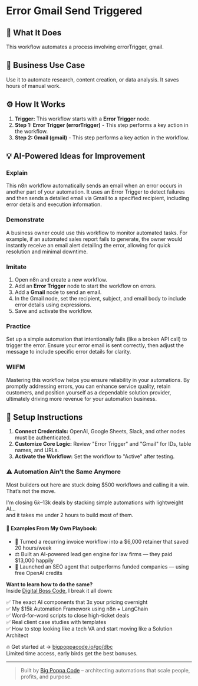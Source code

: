 # Error Gmail Send Triggered

## 🚀 What It Does
This workflow automates a process involving errorTrigger, gmail.

## 💼 Business Use Case
Use it to automate research, content creation, or data analysis. It saves hours of manual work.

## ⚙️ How It Works
1.  **Trigger:** This workflow starts with a **Error Trigger** node.
2. **Step 1: Error Trigger (errorTrigger)** - This step performs a key action in the workflow.
3. **Step 2: Gmail (gmail)** - This step performs a key action in the workflow.

## 💡 AI-Powered Ideas for Improvement
### Explain
This n8n workflow automatically sends an email when an error occurs in another part of your automation. It uses an Error Trigger to detect failures and then sends a detailed email via Gmail to a specified recipient, including error details and execution information.

### Demonstrate
A business owner could use this workflow to monitor automated tasks. For example, if an automated sales report fails to generate, the owner would instantly receive an email alert detailing the error, allowing for quick resolution and minimal downtime.

### Imitate
1. Open n8n and create a new workflow.
2. Add an **Error Trigger** node to start the workflow on errors.
3. Add a **Gmail** node to send an email.
4. In the Gmail node, set the recipient, subject, and email body to include error details using expressions.
5. Save and activate the workflow.

### Practice
Set up a simple automation that intentionally fails (like a broken API call) to trigger the error. Ensure your error email is sent correctly, then adjust the message to include specific error details for clarity.

### WIIFM
Mastering this workflow helps you ensure reliability in your automations. By promptly addressing errors, you can enhance service quality, retain customers, and position yourself as a dependable solution provider, ultimately driving more revenue for your automation business.

## 🔧 Setup Instructions
1. **Connect Credentials:** OpenAI, Google Sheets, Slack, and other nodes must be authenticated.
2. **Customize Core Logic:** Review "Error Trigger" and "Gmail" for IDs, table names, and URLs.
3. **Activate the Workflow:** Set the workflow to "Active" after testing.

### ⚠️ Automation Ain’t the Same Anymore

Most builders out here are stuck doing $500 workflows and calling it a win.  
That’s not the move.  

I'm closing $6k–$13k deals by stacking simple automations with lightweight AI...  
and it takes me under 2 hours to build most of them.

#### 🧠 Examples From My Own Playbook:
- 🔁 Turned a recurring invoice workflow into a $6,000 retainer that saved 20 hours/week  
- ⚖️ Built an AI-powered lead gen engine for law firms — they paid $13,000 happily  
- 🚀 Launched an SEO agent that outperforms funded companies — using free OpenAI credits  

**Want to learn how to do the same?**  
Inside [Digital Boss Code](https://bigpoppacode.io/go/dbc), I break it all down:

✅ The exact AI components that 3x your pricing overnight  
✅ My $15k Automation Framework using n8n + LangChain  
✅ Word-for-word scripts to close high-ticket deals  
✅ Real client case studies with templates  
✅ How to stop looking like a tech VA and start moving like a Solution Architect  

🔥 Get started at → [bigpoppacode.io/go/dbc](https://bigpoppacode.io/go/dbc)  
Limited time access, early birds get the best bonuses.

---
> Built by [Big Poppa Code](https://bigpoppacode.io) – architecting automations that scale people, profits, and purpose.
